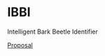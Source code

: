# IBBI
Intelligent Bark Beetle Identifier

[Proposal]([https://example.com](https://docs.google.com/document/d/1sA5VPGsTAvVLE9d0iKfw9YOrHnV1dSbTW9I7X5Ff9Fk/edit?usp=sharing))
